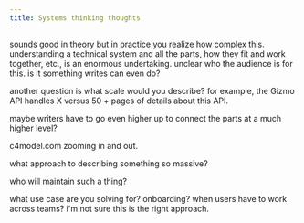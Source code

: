 ```yaml
---
title: Systems thinking thoughts
---
```


sounds good in theory but in practice you realize how complex this. understanding a technical system and all the parts, how they fit and work together, etc., is an enormous undertaking. unclear who the audience is for this. is it something writes can even do? 

another question is what scale would you describe? for example, the Gizmo API handles X versus 50 + pages of details about this API.

maybe writers have to go even higher up to connect the parts at a much higher level? 

c4model.com zooming in and out.

what approach to describing something so massive? 

who will maintain such a thing?

what use case are you solving for? onboarding? when users have to work across teams? i'm not sure this is the right approach.